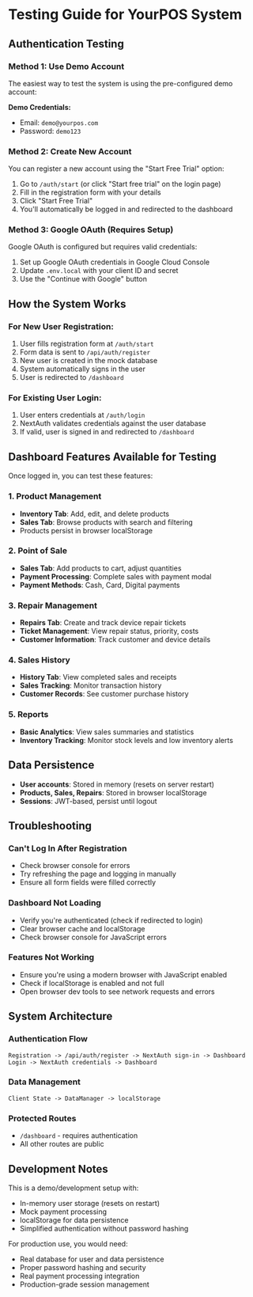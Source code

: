 # Testing Guide for YourPOS System

## Authentication Testing

### Method 1: Use Demo Account
The easiest way to test the system is using the pre-configured demo account:

**Demo Credentials:**
- Email: `demo@yourpos.com`
- Password: `demo123`

### Method 2: Create New Account
You can register a new account using the "Start Free Trial" option:

1. Go to `/auth/start` (or click "Start free trial" on the login page)
2. Fill in the registration form with your details
3. Click "Start Free Trial"
4. You'll automatically be logged in and redirected to the dashboard

### Method 3: Google OAuth (Requires Setup)
Google OAuth is configured but requires valid credentials:
1. Set up Google OAuth credentials in Google Cloud Console
2. Update `.env.local` with your client ID and secret
3. Use the "Continue with Google" button

## How the System Works

### For New User Registration:
1. User fills registration form at `/auth/start`
2. Form data is sent to `/api/auth/register` 
3. New user is created in the mock database
4. System automatically signs in the user
5. User is redirected to `/dashboard`

### For Existing User Login:
1. User enters credentials at `/auth/login`
2. NextAuth validates credentials against the user database
3. If valid, user is signed in and redirected to `/dashboard`

## Dashboard Features Available for Testing

Once logged in, you can test these features:

### 1. Product Management
- **Inventory Tab**: Add, edit, and delete products
- **Sales Tab**: Browse products with search and filtering
- Products persist in browser localStorage

### 2. Point of Sale
- **Sales Tab**: Add products to cart, adjust quantities
- **Payment Processing**: Complete sales with payment modal
- **Payment Methods**: Cash, Card, Digital payments

### 3. Repair Management
- **Repairs Tab**: Create and track device repair tickets
- **Ticket Management**: View repair status, priority, costs
- **Customer Information**: Track customer and device details

### 4. Sales History
- **History Tab**: View completed sales and receipts
- **Sales Tracking**: Monitor transaction history
- **Customer Records**: See customer purchase history

### 5. Reports
- **Basic Analytics**: View sales summaries and statistics
- **Inventory Tracking**: Monitor stock levels and low inventory alerts

## Data Persistence

- **User accounts**: Stored in memory (resets on server restart)
- **Products, Sales, Repairs**: Stored in browser localStorage
- **Sessions**: JWT-based, persist until logout

## Troubleshooting

### Can't Log In After Registration
- Check browser console for errors
- Try refreshing the page and logging in manually
- Ensure all form fields were filled correctly

### Dashboard Not Loading  
- Verify you're authenticated (check if redirected to login)
- Clear browser cache and localStorage
- Check browser console for JavaScript errors

### Features Not Working
- Ensure you're using a modern browser with JavaScript enabled
- Check if localStorage is enabled and not full
- Open browser dev tools to see network requests and errors

## System Architecture

### Authentication Flow
```
Registration -> /api/auth/register -> NextAuth sign-in -> Dashboard
Login -> NextAuth credentials -> Dashboard
```

### Data Management
```
Client State -> DataManager -> localStorage
```

### Protected Routes
- `/dashboard` - requires authentication
- All other routes are public

## Development Notes

This is a demo/development setup with:
- In-memory user storage (resets on restart)
- Mock payment processing
- localStorage for data persistence
- Simplified authentication without password hashing

For production use, you would need:
- Real database for user and data persistence
- Proper password hashing and security
- Real payment processing integration
- Production-grade session management
